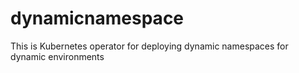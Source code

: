 # dynamicnamespace

This is Kubernetes operator for deploying dynamic namespaces for dynamic environments